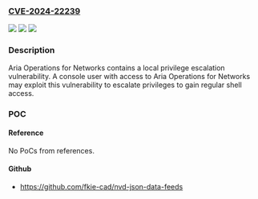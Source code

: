 ### [CVE-2024-22239](https://cve.mitre.org/cgi-bin/cvename.cgi?name=CVE-2024-22239)
![](https://img.shields.io/static/v1?label=Product&message=VMware%20Aria%20Operations%20for%20Networks&color=blue)
![](https://img.shields.io/static/v1?label=Version&message=VMware%20Aria%20Operations%20for%20Networks%206.x%20&color=brightgreen)
![](https://img.shields.io/static/v1?label=Vulnerability&message=Local%20Privilege%20Escalation%20vulnerability&color=brightgreen)

### Description

Aria Operations for Networks contains a local privilege escalation vulnerability. A console user with access to Aria Operations for Networks may exploit this vulnerability to escalate privileges to gain regular shell access.   

### POC

#### Reference
No PoCs from references.

#### Github
- https://github.com/fkie-cad/nvd-json-data-feeds

